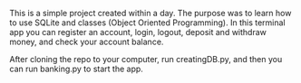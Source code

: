 This is a simple project created within a day. The purpose was to learn how to use SQLite and classes (Object Oriented Programming).
In this terminal app you can register an account, login, logout, deposit and withdraw money, and check your account balance.

After cloning the repo to your computer, run creatingDB.py, and then you can run banking.py to start the app.